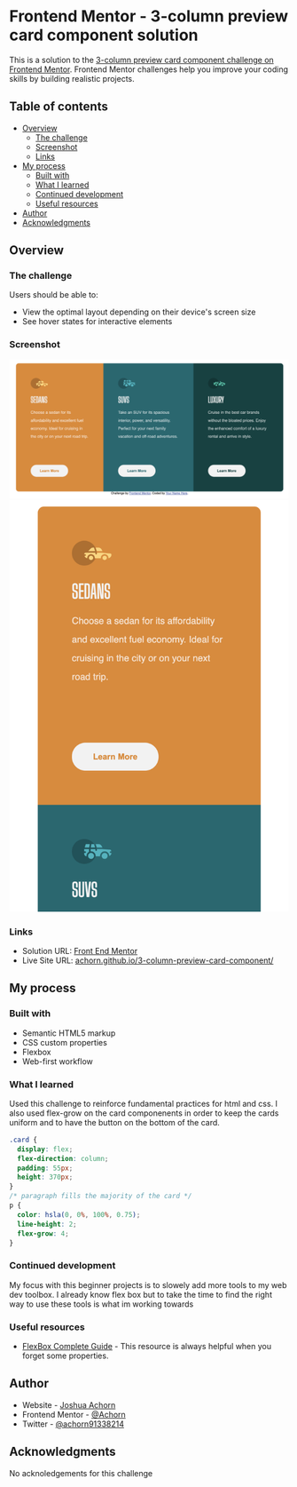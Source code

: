# Frontend Mentor - 3-column preview card component solution

This is a solution to the [3-column preview card component challenge on Frontend Mentor](https://www.frontendmentor.io/challenges/3column-preview-card-component-pH92eAR2-). Frontend Mentor challenges help you improve your coding skills by building realistic projects.

## Table of contents

- [Overview](#overview)
  - [The challenge](#the-challenge)
  - [Screenshot](#screenshot)
  - [Links](#links)
- [My process](#my-process)
  - [Built with](#built-with)
  - [What I learned](#what-i-learned)
  - [Continued development](#continued-development)
  - [Useful resources](#useful-resources)
- [Author](#author)
- [Acknowledgments](#acknowledgments)

## Overview

### The challenge

Users should be able to:

- View the optimal layout depending on their device's screen size
- See hover states for interactive elements

### Screenshot

![Finished web design](./images/web-finished.png)
![Finished web design](./images/mobile-finished.png)

### Links

- Solution URL: [Front End Mentor](https://www.frontendmentor.io/solutions/flex-box-and-media-queries-vRqEfmg8-)
- Live Site URL: [achorn.github.io/3-column-preview-card-component/](https://achorn.github.io/3-column-preview-card-component/)

## My process

### Built with

- Semantic HTML5 markup
- CSS custom properties
- Flexbox
- Web-first workflow

### What I learned

Used this challenge to reinforce fundamental practices for html and css. I also used flex-grow on the card componenents in order to keep the cards uniform and to have the button on the bottom of the card.

```css
.card {
  display: flex;
  flex-direction: column;
  padding: 55px;
  height: 370px;
}
/* paragraph fills the majority of the card */
p {
  color: hsla(0, 0%, 100%, 0.75);
  line-height: 2;
  flex-grow: 4;
}
```

### Continued development

My focus with this beginner projects is to slowely add more tools to my web dev toolbox. I already know flex box but to take the time to find the right way to use these tools is what im working towards

### Useful resources

- [FlexBox Complete Guide](https://css-tricks.com/snippets/css/a-guide-to-flexbox/) - This resource is always helpful when you forget some properties.

## Author

- Website - [Joshua Achorn](https://achorn.github.io/)
- Frontend Mentor - [@Achorn](https://www.frontendmentor.io/profile/Achorn)
- Twitter - [@achorn91338214](https://twitter.com/achorn91338214)

## Acknowledgments

No acknoledgements for this challenge
